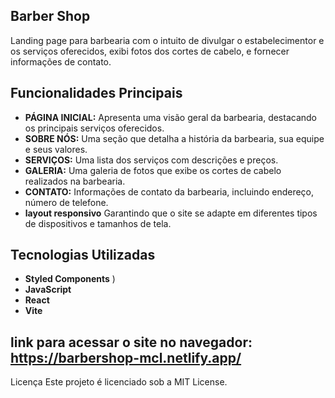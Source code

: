 ## Barber Shop
Landing page para barbearia com o intuito de divulgar o estabelecimentor e os  serviços oferecidos, exibi fotos dos cortes de cabelo, e fornecer informações de contato.

## Funcionalidades Principais
- **PÁGINA INICIAL:** Apresenta uma visão geral da barbearia, destacando os principais serviços oferecidos.
- **SOBRE NÓS:** Uma seção que detalha a história da barbearia, sua equipe e seus valores.
- **SERVIÇOS:** Uma lista dos serviços com descrições e preços.
- **GALERIA:** Uma galeria de fotos que exibe os cortes de cabelo realizados na barbearia.
- **CONTATO:** Informações de contato da barbearia, incluindo endereço, número de telefone.
- **layout responsivo** Garantindo que o site se adapte em diferentes tipos de dispositivos e tamanhos de tela.

## Tecnologias Utilizadas
- **Styled Components** )
- **JavaScript** 
- **React**
- **Vite**
## link para acessar o site no navegador: https://barbershop-mcl.netlify.app/





Licença
Este projeto é licenciado sob a MIT License.
